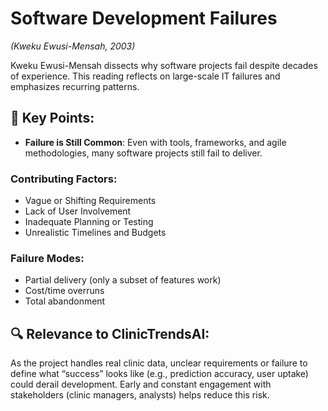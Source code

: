 # Software Development Failures  
*(Kweku Ewusi-Mensah, 2003)*

Kweku Ewusi-Mensah dissects why software projects fail despite decades of experience. This reading reflects on large-scale IT failures and emphasizes recurring patterns.

## 🔑 Key Points:

- **Failure is Still Common**: Even with tools, frameworks, and agile methodologies, many software projects still fail to deliver.

### Contributing Factors:
- Vague or Shifting Requirements
- Lack of User Involvement
- Inadequate Planning or Testing
- Unrealistic Timelines and Budgets

### Failure Modes:
- Partial delivery (only a subset of features work)
- Cost/time overruns
- Total abandonment

## 🔍 Relevance to ClinicTrendsAI:

As the project handles real clinic data, unclear requirements or failure to define what “success” looks like (e.g., prediction accuracy, user uptake) could derail development. Early and constant engagement with stakeholders (clinic managers, analysts) helps reduce this risk.
